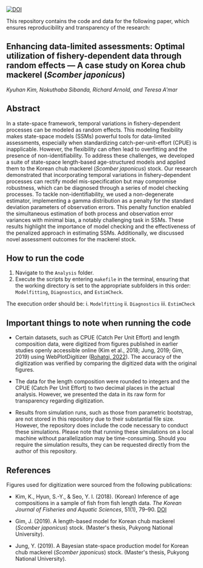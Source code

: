 [![DOI](https://zenodo.org/badge/724971318.svg)](https://zenodo.org/doi/10.5281/zenodo.10258210)


This repository contains the code and data for the following paper, which ensures reproducibility and transparency of the research:

## **Enhancing data-limited assessments: Optimal utilization of fishery-dependent data through random effects &mdash; A case study on Korea chub mackerel (_Scomber japonicus_)**

*Kyuhan Kim, Nokuthaba Sibanda, Richard Arnold, and Teresa A'mar*

## Abstract

In a state-space framework, temporal variations in fishery-dependent processes can be modeled as random effects. This modeling flexibility makes state-space models (SSMs) powerful tools for data-limited assessments, especially when standardizing catch-per-unit-effort (CPUE) is inapplicable. However, the flexibility can often lead to overfitting and the presence of non-identifiability. To address these challenges, we developed a suite of state-space length-based age-structured models and applied them to the Korean chub mackerel (_Scomber japonicus_) stock. Our research demonstrated that incorporating temporal variations in fishery-dependent processes can rectify model mis-specification but may compromise robustness, which can be diagnosed through a series of model checking processes. To tackle non-identifiability, we used a non-degenerate estimator, implementing a gamma distribution as a penalty for the standard deviation parameters of observation errors. This penalty function enabled the simultaneous estimation of both process and observation error variances with minimal bias, a notably challenging task in SSMs. These results highlight the importance of model checking and the effectiveness of the penalized approach in estimating SSMs. Additionally, we discussed novel assessment outcomes for the mackerel stock.

## How to run the code

1. Navigate to the `Analysis` folder.
2. Execute the scripts by entering `makefile` in the terminal, ensuring that the working directory is set to the appropriate subfolders in this order: `Modelfitting`, `Diagnostics`, and `EstimCheck`.

The execution order should be:
  i. `Modelfitting`
  ii. `Diagnostics`
  iii. `EstimCheck`

## Important things to note when running the code

- Certain datasets, such as CPUE (Catch Per Unit Effort) and length composition data, were digitized from figures published in earlier studies openly accessible online (Kim et al., 2018; Jung, 2019; Gim, 2019) using WebPlotDigitizer ([Rohatgi, 2022](https://automeris.io/WebPlotDigitizer/)). The accuracy of the digitization was verified by comparing the digitized data with the original figures. 

- The data for the length composition were rounded to integers and the CPUE (Catch Per Unit Effort) to two decimal places in the actual analysis. However, we presented the data in its raw form for transparency regarding digitization.

- Results from simulation runs, such as those from parametric bootstrap, are not stored in this repository due to their substantial file size. However, the repository does include the code necessary to conduct these simulations. Please note that running these simulations on a local machine without parallelization may be time-consuming. Should you require the simulation results, they can be requested directly from the author of this repository.

## References

Figures used for digitization were sourced from the following publications:

- Kim, K., Hyun, S.-Y., & Seo, Y. I. (2018). (Korean) Inference of age compositions in a sample of fish from fish length data. *The Korean Journal of Fisheries and Aquatic Sciences*, 51(1), 79–90. [DOI](https://doi.org/10.5657/KFAS.2018.0079)

- Gim, J. (2019). A length-based model for Korean chub mackerel (*Scomber japonicus*) stock. (Master's thesis, Pukyong National University).

- Jung, Y. (2019). A Bayesian state-space production model for Korean chub mackerel (*Scomber japonicus*) stock. (Master's thesis, Pukyong National University).

